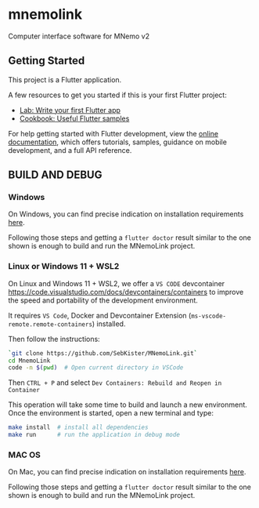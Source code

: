 # mnemolink

Computer interface software for MNemo v2

## Getting Started

This project is a Flutter application.

A few resources to get you started if this is your first Flutter project:

- [Lab: Write your first Flutter app](https://docs.flutter.dev/get-started/codelab)
- [Cookbook: Useful Flutter samples](https://docs.flutter.dev/cookbook)

For help getting started with Flutter development, view the
[online documentation](https://docs.flutter.dev/), which offers tutorials,
samples, guidance on mobile development, and a full API reference.


## BUILD AND DEBUG

### Windows

On Windows, you can find precise indication on installation requirements [here](https://docs.flutter.dev/get-started/install/windows/desktop).

Following those steps and getting a `flutter doctor` result similar to the one shown is enough to build and run the MNemoLink project.

### Linux or Windows 11 + WSL2
On Linux and Windows 11 + WSL2, we offer a `VS CODE` devcontainer https://code.visualstudio.com/docs/devcontainers/containers to improve the speed and portability of the development environment.

It requires `VS Code`, Docker and Devcontainer Extension (`ms-vscode-remote.remote-containers`) installed.

Then follow the instructions:

```bash
`git clone https://github.com/SebKister/MNemoLink.git`
cd MnemoLink
code -n $(pwd)  # Open current directory in VSCode
```

Then `CTRL + P` and select `Dev Containers: Rebuild and Reopen in Container`

This operation will take some time to build and launch a new environment. Once the environment is started, open a new terminal and type:

```bash
make install  # install all dependencies
make run      # run the application in debug mode
```

### MAC OS
On Mac, you can find precise indication on installation requirements [here](https://docs.flutter.dev/get-started/install/macos/desktop).

Following those steps and getting a `flutter doctor` result similar to the one shown is enough to build and run the MNemoLink project.
